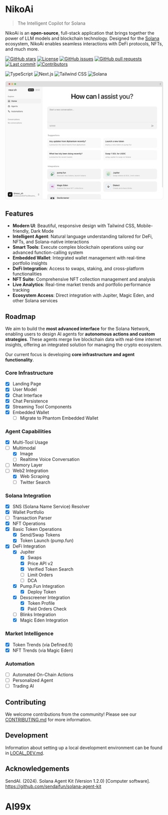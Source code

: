 # NikoAi

> The Intelligent Copilot for Solana

NikoAi is an **open-source**, full-stack application that brings together the power of LLM models and blockchain technology. Designed for the [Solana](https://solana.com/) ecosystem, NikoAi enables seamless interactions with DeFi protocols, NFTs, and much more.

[![GitHub stars](https://img.shields.io/github/stars/NikoAiProjects/nikoai-app?style=flat-square)](https://github.com/NikoAiProjects/nikoai-app/stargazers)
[![License](https://img.shields.io/badge/license-MIT-blue?style=flat-square)](https://github.com/NikoAiProjects/nikoai-app/blob/main/LICENSE)
[![GitHub issues](https://img.shields.io/github/issues/NikoAiProjects/nikoai-app?style=flat-square)](https://github.com/NikoAiProjects/nikoai-app/issues)
[![GitHub pull requests](https://img.shields.io/github/issues-pr/NikoAiProjects/nikoai-app?style=flat-square)](https://github.com/NikoAiProjects/nikoai-app/pulls)
[![Last commit](https://img.shields.io/github/last-commit/NikoAiProjects/nikoai-app?style=flat-square)](https://github.com/NikoAiProjects/nikoai-app/commits/main)
[![Contributors](https://img.shields.io/github/contributors/NikoAiProjects/nikoai-app?style=flat-square)](https://github.com/NikoAiProjects/nikoai-app/graphs/contributors)

![TypeScript](https://img.shields.io/badge/TypeScript-3178C6?style=flat-square&logo=typescript&logoColor=white)
![Next.js](https://img.shields.io/badge/Next.js-000000?style=flat-square&logo=next.js&logoColor=white)
![Tailwind CSS](https://img.shields.io/badge/Tailwind_CSS-38B2AC?style=flat-square&logo=tailwind-css&logoColor=white)
![Solana](https://img.shields.io/badge/Solana-14F195?style=flat-square&logo=solana&logoColor=white&color=black)

![Product Demo](./public/product.png)

## Features

- **Modern UI**: Beautiful, responsive design with Tailwind CSS, Mobile-friendly, Dark Mode
- **Intelligent Agent**: Natural language understanding tailored for DeFi, NFTs, and Solana-native interactions
- **Smart Tools**: Execute complex blockchain operations using our advanced function-calling system
- **Embedded Wallet**: Integrated wallet management with real-time portfolio insights
- **DeFi Integration**: Access to swaps, staking, and cross-platform functionalities
- **NFT Suite**: Comprehensive NFT collection management and analysis
- **Live Analytics**: Real-time market trends and portfolio performance tracking
- **Ecosystem Access**: Direct integration with Jupiter, Magic Eden, and other Solana services

## Roadmap

We aim to build the **most advanced interface** for the Solana Network, enabling users to design AI agents for **autonomous actions and custom strategies**. These agents merge live blockchain data with real-time internet insights, offering an integrated solution for managing the crypto ecosystem.

Our current focus is developing **core infrastructure and agent functionality**.

### Core Infrastructure

- [x] Landing Page
- [x] User Model
- [x] Chat Interface
- [x] Chat Persistence
- [x] Streaming Tool Components
- [x] Embedded Wallet
  - [ ] Migrate to Phantom Embedded Wallet

### Agent Capabilities

- [x] Multi-Tool Usage
- [ ] Multimodal
  - [x] Image
  - [ ] Realtime Voice Conversation
- [ ] Memory Layer
- [ ] Web2 Integration
  - [x] Web Scraping
  - [ ] Twitter Search

### Solana Integration

- [x] SNS (Solana Name Service) Resolver
- [x] Wallet Portfolio
- [ ] Transaction Parser
- [x] NFT Operations
- [x] Basic Token Operations
  - [x] Send/Swap Tokens
  - [x] Token Launch (pump.fun)
- [x] DeFi Integration
  - [x] Jupiter
    - [x] Swaps
    - [x] Price API v2
    - [x] Verified Token Search
    - [ ] Limit Orders
    - [ ] DCA
  - [x] Pump.Fun Integration
    - [x] Deploy Token
  - [x] Dexscreener Integration
    - [x] Token Profile
    - [x] Paid Orders Check
  - [ ] Blinks Integration
  - [x] Magic Eden Integration

### Market Intelligence

- [x] Token Trends (via Defined.fi)
- [x] NFT Trends (via Magic Eden)

### Automation

- [ ] Automated On-Chain Actions
- [ ] Personalized Agent
- [ ] Trading AI

## Contributing

We welcome contributions from the community! Please see our [CONTRIBUTING.md](CONTRIBUTING.md) for more information.

## Development

Information about setting up a local development environment can be found in [LOCAL_DEV.md](LOCAL_DEV.md).

## Acknowledgements

SendAI. (2024). Solana Agent Kit (Version 1.2.0) [Computer software]. https://github.com/sendaifun/solana-agent-kit

# AI99x
